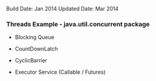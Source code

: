 Build Date: Jan 2014
Updated Date: Mar 2014

### Threads Example - java.util.concurrent package

* Blocking Queue
* CountDownLatch
* CyclicBarrier

* Executor Service (Callable / Futures)